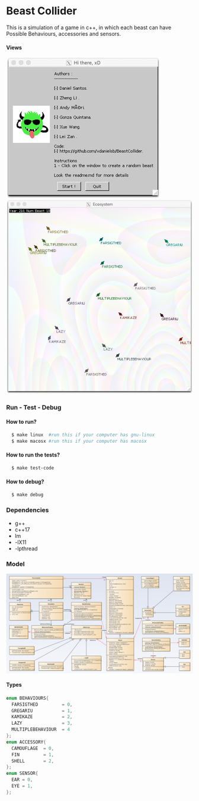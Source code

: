 # Beast Collider

This is a simulation of a game in c++, in which each beast can have Possible  Behaviours,
accessories and sensors.

#### Views

<img src="assets/img/view1.png"/>
<img src="assets/img/view2.png"/>

### Run - Test - Debug

#### How to run?
```sh
  $ make linux  #run this if your computer has gnu-linux
  $ make macosx #run this if your computer has macosx
```
#### How to run the tests?
```sh
  $ make test-code
```
#### How to debug?
```sh
  $ make debug
```

### Dependencies

* g++
* c++17
* lm
* -lX11
* -lpthread

### Model

<img src="diagrams/static/model.png"/>

#### Types
```c++
enum BEHAVIOURS{
  FARSIGTHED         = 0,
  GREGARIU           = 1,
  KAMIKAZE           = 2,
  LAZY               = 3,
  MULTIPLEBEHAVIOUR  = 4
};
enum ACCESSORY{
  CAMOUFLAGE  = 0,
  FIN         = 1,
  SHELL       = 2,
};
enum SENSOR{
  EAR = 0,
  EYE = 1,
};
```
